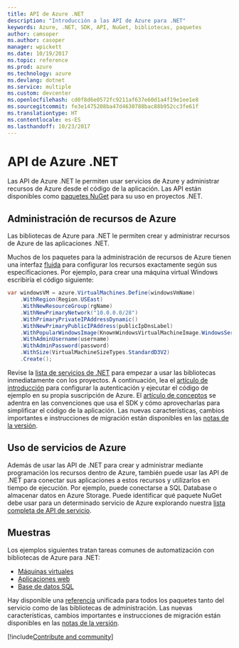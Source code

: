 ```yaml
---
title: API de Azure .NET
description: "Introducción a las API de Azure para .NET"
keywords: Azure, .NET, SDK, API, NuGet, bibliotecas, paquetes
author: camsoper
ms.author: casoper
manager: wpickett
ms.date: 10/19/2017
ms.topic: reference
ms.prod: azure
ms.technology: azure
ms.devlang: dotnet
ms.service: multiple
ms.custom: devcenter
ms.openlocfilehash: cd0f8d6e0572fc9211af637e60d1a4f19e1ee1e8
ms.sourcegitcommit: fe3e1475208ba47d4630788bac88b952cc3fe61f
ms.translationtype: HT
ms.contentlocale: es-ES
ms.lasthandoff: 10/23/2017
---
```

# <a name="azure-net-apis"></a>API de Azure .NET

Las API de Azure .NET le permiten usar servicios de Azure y administrar recursos de Azure desde el código de la aplicación. Las API están disponibles como [paquetes NuGet](/dotnet/api/overview/azure/) para su uso en proyectos .NET. 

## <a name="manage-azure-resources"></a>Administración de recursos de Azure

Las bibliotecas de Azure para .NET le permiten crear y administrar recursos de Azure de las aplicaciones .NET.

Muchos de los paquetes para la administración de recursos de Azure tienen una interfaz [fluida](dotnet-sdk-azure-concepts.md) para configurar los recursos exactamente según sus especificaciones. Por ejemplo, para crear una máquina virtual Windows escribiría el código siguiente:

```csharp
var windowsVM = azure.VirtualMachines.Define(windowsVmName)
    .WithRegion(Region.USEast)
    .WithNewResourceGroup(rgName)
    .WithNewPrimaryNetwork("10.0.0.0/28")
    .WithPrimaryPrivateIPAddressDynamic()
    .WithNewPrimaryPublicIPAddress(publicIpDnsLabel)
    .WithPopularWindowsImage(KnownWindowsVirtualMachineImage.WindowsServer2012R2Datacenter)
    .WithAdminUsername(username)
    .WithAdminPassword(password)
    .WithSize(VirtualMachineSizeTypes.StandardD3V2)
    .Create();
 ```

Revise la [lista de servicios de .NET](/dotnet/api/overview/azure/) para empezar a usar las bibliotecas inmediatamente con los proyectos. A continuación, lea el [artículo de introducción](dotnet-sdk-azure-get-started.md) para configurar la autenticación y ejecutar el código de ejemplo en su propia suscripción de Azure.  El [artículo de conceptos](dotnet-sdk-azure-concepts.md) se adentra en las convenciones que usa el SDK y cómo aprovecharlas para simplificar el código de la aplicación. Las nuevas características, cambios importantes e instrucciones de migración están disponibles en las [notas de la versión](dotnet-sdk-azure-release-notes.md).

## <a name="consume-azure-services"></a>Uso de servicios de Azure

Además de usar las API de .NET para crear y administrar mediante programación los recursos dentro de Azure, también puede usar las API de .NET para conectar sus aplicaciones a estos recursos y utilizarlos en tiempo de ejecución.  Por ejemplo, puede conectarse a SQL Database o almacenar datos en Azure Storage.  Puede identificar qué paquete NuGet debe usar para un determinado servicio de Azure explorando nuestra [lista completa de API de servicio](/dotnet/api/overview/azure/).  

## <a name="samples"></a>Muestras

Los ejemplos siguientes tratan tareas comunes de automatización con bibliotecas de Azure para .NET:

- [Máquinas virtuales](dotnet-sdk-azure-virtual-machine-samples.md)
- [Aplicaciones web](dotnet-sdk-azure-web-apps-samples.md)
- [Base de datos SQL](dotnet-sdk-azure-sql-database-samples.md)

Hay disponible una [referencia](/dotnet/api/overview/azure/?view=azure-dotnet) unificada para todos los paquetes tanto del servicio como de las bibliotecas de administración. Las nuevas características, cambios importantes e instrucciones de migración están disponibles en las [notas de la versión](dotnet-sdk-azure-release-notes.md).

[!include[Contribute and community](includes/contribute.md)]